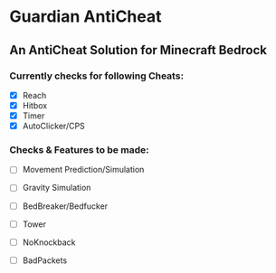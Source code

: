 # Guardian AntiCheat

## An AntiCheat Solution for Minecraft Bedrock

### Currently checks for following Cheats:

- [X] Reach
- [X] Hitbox
- [X] Timer
- [X] AutoClicker/CPS

### Checks & Features to be made:

- [ ] Movement Prediction/Simulation
- [ ] Gravity Simulation
- [ ] BedBreaker/Bedfucker
- [ ] Tower
- [ ] NoKnockback
- [ ] BadPackets
      

